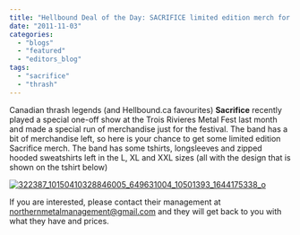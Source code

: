 ```yaml
---
title: "Hellbound Deal of the Day: SACRIFICE limited edition merch for sale!"
date: "2011-11-03"
categories: 
  - "blogs"
  - "featured"
  - "editors_blog"
tags: 
  - "sacrifice"
  - "thrash"
---
```


Canadian thrash legends (and Hellbound.ca favourites) **Sacrifice** recently played a special one-off show at the Trois Rivieres Metal Fest last month and made a special run of merchandise just for the festival. The band has a bit of merchandise left, so here is your chance to get some limited edition Sacrifice merch. The band has some tshirts, longsleeves and zipped hooded sweatshirts left in the L, XL and XXL sizes (all with the design that is shown on the tshirt below)

[![](http://www.hellbound.ca/wp-content/uploads/2011/11/322387_10150410328846005_649631004_10501393_1644175338_o-590x455.jpg "322387_10150410328846005_649631004_10501393_1644175338_o")](http://www.hellbound.ca/wp-content/uploads/2011/11/322387_10150410328846005_649631004_10501393_1644175338_o.jpg)

If you are interested, please contact their management at [northernmetalmanagement@gmail.com](mailto:northernmetalmanagement@gmail.com) and they will get back to you with what they have and prices.

